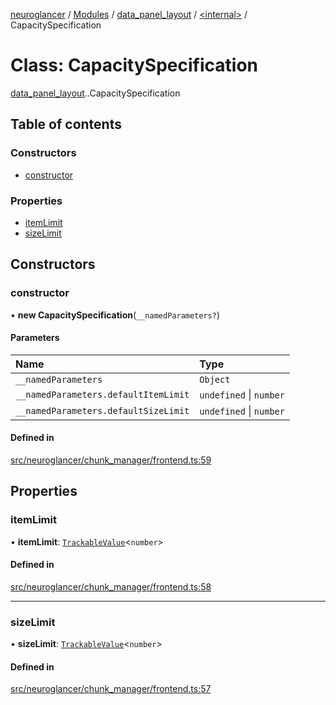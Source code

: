 [neuroglancer](../README.md) / [Modules](../modules.md) / [data\_panel\_layout](../modules/data_panel_layout.md) / [<internal\>](../modules/data_panel_layout._internal_.md) / CapacitySpecification

# Class: CapacitySpecification

[data_panel_layout](../modules/data_panel_layout.md).[<internal>](../modules/data_panel_layout._internal_.md).CapacitySpecification

## Table of contents

### Constructors

- [constructor](data_panel_layout._internal_.CapacitySpecification.md#constructor)

### Properties

- [itemLimit](data_panel_layout._internal_.CapacitySpecification.md#itemlimit)
- [sizeLimit](data_panel_layout._internal_.CapacitySpecification.md#sizelimit)

## Constructors

### constructor

• **new CapacitySpecification**(`__namedParameters?`)

#### Parameters

| Name | Type |
| :------ | :------ |
| `__namedParameters` | `Object` |
| `__namedParameters.defaultItemLimit` | `undefined` \| `number` |
| `__namedParameters.defaultSizeLimit` | `undefined` \| `number` |

#### Defined in

[src/neuroglancer/chunk_manager/frontend.ts:59](https://github.com/ActiveBrainAtlas2/neuroglancer/blob/540617bc/src/neuroglancer/chunk_manager/frontend.ts#L59)

## Properties

### itemLimit

• **itemLimit**: [`TrackableValue`](trackable_value.TrackableValue.md)<`number`\>

#### Defined in

[src/neuroglancer/chunk_manager/frontend.ts:58](https://github.com/ActiveBrainAtlas2/neuroglancer/blob/540617bc/src/neuroglancer/chunk_manager/frontend.ts#L58)

___

### sizeLimit

• **sizeLimit**: [`TrackableValue`](trackable_value.TrackableValue.md)<`number`\>

#### Defined in

[src/neuroglancer/chunk_manager/frontend.ts:57](https://github.com/ActiveBrainAtlas2/neuroglancer/blob/540617bc/src/neuroglancer/chunk_manager/frontend.ts#L57)
